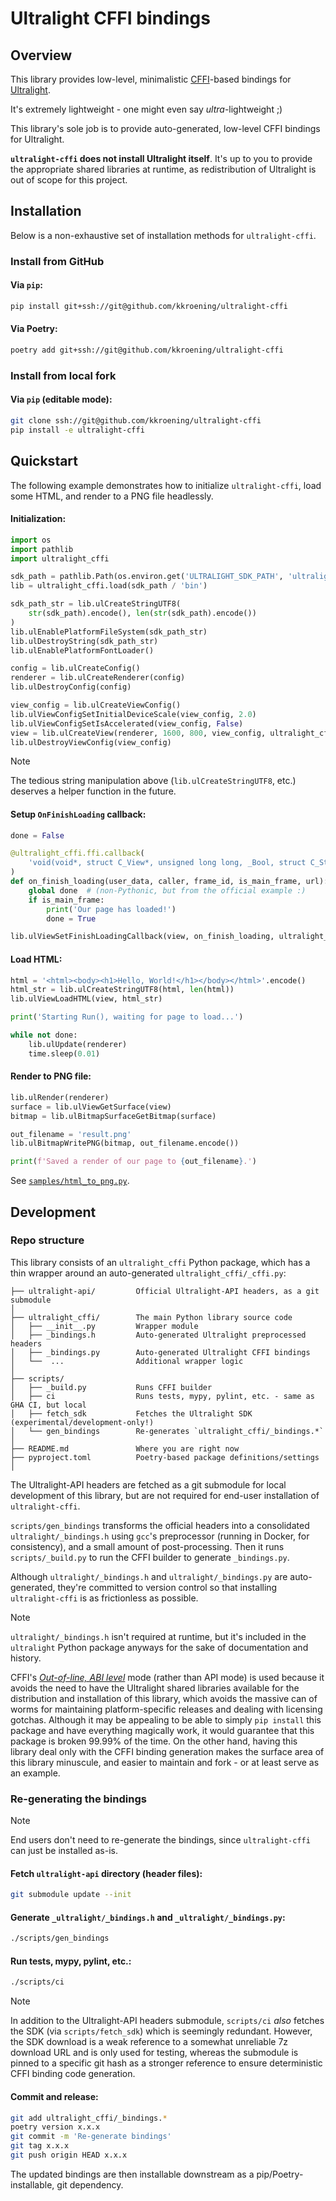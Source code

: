 # Ultralight CFFI bindings

## Overview

This library provides low-level, minimalistic [CFFI](https://cffi.readthedocs.io/en/latest/overview.html)-based bindings for [Ultralight](https://ultralig.ht/).

It's extremely lightweight - one might even say _ultra_-lightweight ;)

This library's sole job is to provide auto-generated, low-level CFFI bindings for Ultralight.

**`ultralight-cffi` does not install Ultralight itself**.  It's up to you to provide the appropriate shared libraries at runtime, as redistribution of Ultralight is out of scope for this project.

## Installation

Below is a non-exhaustive set of installation methods for `ultralight-cffi`.

### Install from GitHub

#### Via `pip`:

```bash
pip install git+ssh://git@github.com/kkroening/ultralight-cffi
```

#### Via Poetry:

```bash
poetry add git+ssh://git@github.com/kkroening/ultralight-cffi
```

### Install from local fork

#### Via `pip` (editable mode):

```bash
git clone ssh://git@github.com/kkroening/ultralight-cffi
pip install -e ultralight-cffi
```

## Quickstart

The following example demonstrates how to initialize `ultralight-cffi`, load some HTML, and render to a PNG file headlessly.

#### Initialization:

```python
import os
import pathlib
import ultralight_cffi

sdk_path = pathlib.Path(os.environ.get('ULTRALIGHT_SDK_PATH', 'ultralight-sdk'))
lib = ultralight_cffi.load(sdk_path / 'bin')

sdk_path_str = lib.ulCreateStringUTF8(
    str(sdk_path).encode(), len(str(sdk_path).encode())
)
lib.ulEnablePlatformFileSystem(sdk_path_str)
lib.ulDestroyString(sdk_path_str)
lib.ulEnablePlatformFontLoader()

config = lib.ulCreateConfig()
renderer = lib.ulCreateRenderer(config)
lib.ulDestroyConfig(config)

view_config = lib.ulCreateViewConfig()
lib.ulViewConfigSetInitialDeviceScale(view_config, 2.0)
lib.ulViewConfigSetIsAccelerated(view_config, False)
view = lib.ulCreateView(renderer, 1600, 800, view_config, ultralight_cffi.ffi.NULL)
lib.ulDestroyViewConfig(view_config)
```

> [!NOTE]
> The tedious string manipulation above (`lib.ulCreateStringUTF8`, etc.) deserves a helper function in the future.

#### Setup `OnFinishLoading` callback:

```python
done = False

@ultralight_cffi.ffi.callback(
    'void(void*, struct C_View*, unsigned long long, _Bool, struct C_String*)'
)
def on_finish_loading(user_data, caller, frame_id, is_main_frame, url):
    global done  # (non-Pythonic, but from the official example :)
    if is_main_frame:
        print('Our page has loaded!')
        done = True

lib.ulViewSetFinishLoadingCallback(view, on_finish_loading, ultralight_cffi.ffi.NULL)
```

#### Load HTML:

```python
html = '<html><body><h1>Hello, World!</h1></body></html>'.encode()
html_str = lib.ulCreateStringUTF8(html, len(html))
lib.ulViewLoadHTML(view, html_str)

print('Starting Run(), waiting for page to load...')

while not done:
    lib.ulUpdate(renderer)
    time.sleep(0.01)
```

#### Render to PNG file:

```python
lib.ulRender(renderer)
surface = lib.ulViewGetSurface(view)
bitmap = lib.ulBitmapSurfaceGetBitmap(surface)

out_filename = 'result.png'
lib.ulBitmapWritePNG(bitmap, out_filename.encode())

print(f'Saved a render of our page to {out_filename}.')
```

See [`samples/html_to_png.py`](samples/html_to_png.py).

## Development

### Repo structure

This library consists of an `ultralight_cffi` Python package, which has a thin wrapper around an auto-generated `ultralight_cffi/_cffi.py`:

```
├── ultralight-api/         Official Ultralight-API headers, as a git submodule
│
├── ultralight_cffi/        The main Python library source code
│   ├── __init__.py         Wrapper module
│   ├── _bindings.h         Auto-generated Ultralight preprocessed headers
│   ├── _bindings.py        Auto-generated Ultralight CFFI bindings
│   └──  ...                Additional wrapper logic
│
├── scripts/
│   ├── _build.py           Runs CFFI builder
│   ├── ci                  Runs tests, mypy, pylint, etc. - same as GHA CI, but local
│   ├── fetch_sdk           Fetches the Ultralight SDK (experimental/development-only!)
│   └── gen_bindings        Re-generates `ultralight_cffi/_bindings.*`
│
├── README.md               Where you are right now
├── pyproject.toml          Poetry-based package definitions/settings
│
```

The Ultralight-API headers are fetched as a git submodule for local development of this library, but are not required for end-user installation of `ultralight-cffi`.

`scripts/gen_bindings` transforms the official headers into a consolidated `ultralight/_bindings.h` using `gcc`'s preprocessor (running in Docker, for consistency), and a small amount of post-processing.  Then it runs `scripts/_build.py` to run the CFFI builder to generate `_bindings.py`.

Although `ultralight/_bindings.h` and `ultralight/_bindings.py` are auto-generated, they're committed to version control so that installing `ultralight-cffi` is as frictionless as possible.

> [!NOTE]
> `ultralight/_bindings.h` isn't required at runtime, but it's included in the `ultralight` Python package anyways for the sake of documentation and history.

CFFI's _[Out-of-line, ABI level](https://cffi.readthedocs.io/en/latest/overview.html#out-of-line-abi-level)_ mode (rather than API mode) is used because it avoids the need to have the Ultralight shared libraries available for the distribution and installation of this library, which avoids the massive can of worms for maintaining platform-specific releases and dealing with licensing gotchas.  Although it may be appealing to be able to simply `pip install` this package and have everything magically work, it would guarantee that this package is broken 99.99% of the time.  On the other hand, having this library deal only with the CFFI binding generation makes the surface area of this library minuscule, and easier to maintain and fork - or at least serve as an example.

### Re-generating the bindings

> [!NOTE]
> End users don't need to re-generate the bindings, since `ultralight-cffi` can just be installed as-is.

#### Fetch `ultralight-api` directory (header files):

```bash
git submodule update --init
```

#### Generate `_ultralight/_bindings.h` and `_ultralight/_bindings.py`:

```bash
./scripts/gen_bindings
```

#### Run tests, mypy, pylint, etc.:

```bash
./scripts/ci
```

> [!NOTE]
> In addition to the Ultralight-API headers submodule, `scripts/ci` _also_ fetches the SDK (via `scripts/fetch_sdk`) which is seemingly redundant.  However, the SDK download is a weak reference to a somewhat unreliable 7z download URL and is only used for testing, whereas the submodule is pinned to a specific git hash as a stronger reference to ensure deterministic CFFI binding code generation.

#### Commit and release:

```bash
git add ultralight_cffi/_bindings.*
poetry version x.x.x
git commit -m 'Re-generate bindings'
git tag x.x.x
git push origin HEAD x.x.x
```

The updated bindings are then installable downstream as a pip/Poetry-installable, git dependency.
